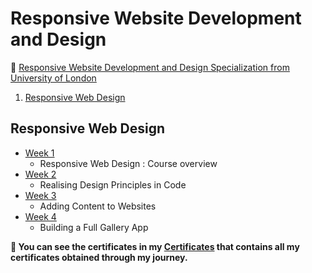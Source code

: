 # Responsive Website Development and Design


 🔶 <a href="https://www.coursera.org/specializations/website-development">Responsive Website Development and Design Specialization from University of London </a>

<!--<strong><p>✳ Specialization on Coursera by University of London</strong> https://www.coursera.org/specializations/website-development </p>-->

1. [Responsive Web Design](https://github.com/ShafayetB/Coursera/tree/master/Responsive-Website-Development-and-Design/Responsive%20Web%20Design)



## Responsive Web Design

- [Week 1](https://github.com/ShafayetB/Coursera/tree/master/Responsive-Website-Development-and-Design/Responsive%20Web%20Design/Week%201)
  - Responsive Web Design : Course overview
- [Week 2](https://github.com/ShafayetB/Coursera/tree/master/Responsive-Website-Development-and-Design/Responsive%20Web%20Design/Week%202)
  - Realising Design Principles in Code
- [Week 3](https://github.com/ShafayetB/Coursera/tree/master/Responsive-Website-Development-and-Design/Responsive%20Web%20Design/Week%203)
  - Adding Content to Websites
- [Week 4](https://github.com/ShafayetB/Coursera/tree/master/Responsive-Website-Development-and-Design/Responsive%20Web%20Design/Week%204)
  - Building a Full Gallery App
  
<strong><p>🔷 You can see the certificates in my <a href="https://github.com/ShafayetB/Certificates">Certificates</a> that contains all my certificates obtained through my journey.</strong></p><br>
